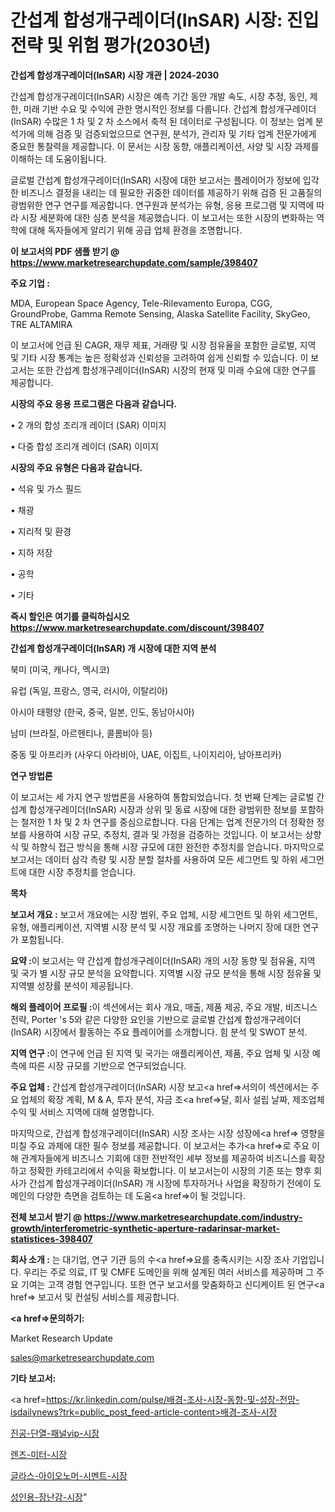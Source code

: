# 간섭계 합성개구레이더(InSAR) 시장: 진입 전략 및 위험 평가(2030년)

<strong>간섭계 합성개구레이더(InSAR) 시장 개관 | 2024-2030</strong>

간섭계 합성개구레이더(InSAR) 시장은 예측 기간 동안 개발 속도, 시장 추정, 동인, 제한, 미래 기반 수요 및 수익에 관한 명시적인 정보를 다룹니다.  간섭계 합성개구레이더(InSAR)  수많은 1 차 및 2 차 소스에서 축적 된 데이터로 구성됩니다. 이 정보는 업계 분석가에 의해 검증 및 검증되었으므로 연구원, 분석가, 관리자 및 기타 업계 전문가에게 중요한 통찰력을 제공합니다. 이 문서는 시장 동향, 애플리케이션, 사양 및 시장 과제를 이해하는 데 도움이됩니다.

글로벌 간섭계 합성개구레이더(InSAR) 시장에 대한 보고서는 플레이어가 정보에 입각 한 비즈니스 결정을 내리는 데 필요한 귀중한 데이터를 제공하기 위해 검증 된 고품질의 광범위한 연구 연구를 제공합니다. 연구원과 분석가는 유형, 응용 프로그램 및 지역에 따라 시장 세분화에 대한 심층 분석을 제공했습니다. 이 보고서는 또한 시장의 변화하는 역학에 대해 독자들에게 알리기 위해 공급 업체 환경을 조명합니다.



<strong>이 보고서의 PDF 샘플 받기 @ <a href=https://www.marketresearchupdate.com/sample/398407>https://www.marketresearchupdate.com/sample/398407</a></strong>



<strong>주요 기업 :</strong>

MDA, European Space Agency, Tele-Rilevamento Europa, CGG, GroundProbe, Gamma Remote Sensing, Alaska Satellite Facility, SkyGeo, TRE ALTAMIRA

이 보고서에 언급 된 CAGR, 재무 제표, 거래량 및 시장 점유율을 포함한 글로벌, 지역 및 기타 시장 통계는 높은 정확성과 신뢰성을 고려하여 쉽게 신뢰할 수 있습니다. 이 보고서는 또한 간섭계 합성개구레이더(InSAR) 시장의 현재 및 미래 수요에 대한 연구를 제공합니다.



<strong>시장의 주요 응용 프로그램은 다음과 같습니다.</strong>

• 2 개의 합성 조리개 레이더 (SAR) 이미지

• 다중 합성 조리개 레이더 (SAR) 이미지



<strong>시장의 주요 유형은 다음과 같습니다.</strong>

• 석유 및 가스 필드

• 채광

• 지리적 및 환경

• 지하 저장

• 공학

• 기타



<strong>즉시 할인은 여기를 클릭하십시오 <a href=https://www.marketresearchupdate.com/discount/398407>https://www.marketresearchupdate.com/discount/398407</a></strong>



<strong>간섭계 합성개구레이더(InSAR) 개 시장에 대한 지역 분석</strong>

북미 (미국, 캐나다, 멕시코)

유럽 (독일, 프랑스, 영국, 러시아, 이탈리아)

아시아 태평양 (한국, 중국, 일본, 인도, 동남아시아)

남미 (브라질, 아르헨티나, 콜롬비아 등)

중동 및 아프리카 (사우디 아라비아, UAE, 이집트, 나이지리아, 남아프리카)



<strong>연구 방법론</strong>

이 보고서는 세 가지 연구 방법론을 사용하여 통합되었습니다. 첫 번째 단계는 글로벌 간섭계 합성개구레이더(InSAR) 시장과 상위 및 동료 시장에 대한 광범위한 정보를 포함하는 철저한 1 차 및 2 차 연구를 중심으로합니다. 다음 단계는 업계 전문가의 더 정확한 정보를 사용하여 시장 규모, 추정치, 결과 및 가정을 검증하는 것입니다. 이 보고서는 상향식 및 하향식 접근 방식을 통해 시장 규모에 대한 완전한 추정치를 얻습니다. 마지막으로 보고서는 데이터 삼각 측량 및 시장 분할 절차를 사용하여 모든 세그먼트 및 하위 세그먼트에 대한 시장 추정치를 얻습니다.



<strong>목차</strong>



<strong>보고서 개요 :</strong> 보고서 개요에는 시장 범위, 주요 업체, 시장 세그먼트 및 하위 세그먼트, 유형, 애플리케이션, 지역별 시장 분석 및 시장 개요를 조명하는 나머지 장에 대한 연구가 포함됩니다.



<strong>요약 :</strong>이 보고서는 약 간섭계 합성개구레이더(InSAR) 개의 시장 동향 및 점유율, 지역 및 국가 별 시장 규모 분석을 요약합니다. 지역별 시장 규모 분석을 통해 시장 점유율 및 지역별 성장률 분석이 제공됩니다.



<strong>해외 플레이어 프로필 :</strong>이 섹션에서는 회사 개요, 매출, 제품 제공, 주요 개발, 비즈니스 전략, Porter 's 5와 같은 다양한 요인을 기반으로 글로벌 간섭계 합성개구레이더(InSAR) 시장에서 활동하는 주요 플레이어를 소개합니다. 힘 분석 및 SWOT 분석.



<strong>지역 연구 :</strong>이 연구에 언급 된 지역 및 국가는 애플리케이션, 제품, 주요 업체 및 시장 예측에 따른 시장 규모를 기반으로 연구되었습니다.



<strong>주요 업체 :</strong> 간섭계 합성개구레이더(InSAR) 시장 보고<a href=>서의이 </a>섹션에서는 주요 업체의 확장 계획, M &amp; A, 투자 분석, 자금 조<a href=>달, 회</a>사 설립 날짜, 제조업체 수익 및 서비스 지역에 대해 설명합니다.


마지막으로, 간섭계 합성개구레이더(InSAR) 시장 조사는 시장 성장에<a href=> 영향을 미칠 </a>주요 과제에 대한 필수 정보를 제공합니다. 이 보고서는 추가<a href=>로 주</a>요 이해 관계자들에게 비즈니스 기회에 대한 전반적인 세부 정보를 제공하여 비즈니스를 확장하고 정확한 카테고리에서 수익을 확보합니다. 이 보고서는이 시장의 기존 또는 향후 회사가 간섭계 합성개구레이더(InSAR) 개 시장에 투자하거나 사업을 확장하기 전에이 도메인의 다양한 측면을 검토하는 데 도움<a href=>이 될 </a>것입니다.



<strong>전체 보고서 받기 @ <a href=https://www.marketresearchupdate.com/industry-growth/interferometric-synthetic-aperture-radarinsar-market-statistices-398407>https://www.marketresearchupdate.com/industry-growth/interferometric-synthetic-aperture-radarinsar-market-statistices-398407</a></strong>



<strong>회사 소개 :</strong>
는 대기업, 연구 기관 등의 수<a href=>요를</a> 충족시키는 시장 조사 기업입니다. 우리는 주로 의료, IT 및 CMFE 도메인을 위해 설계된 여러 서비스를 제공하며 그 주요 기여는 고객 경험 연구입니다. 또한 연구 보고서를 맞춤화하고 신디케이트 된 연구<a href=> 보고서</a> 및 컨설팅 서비스를 제공합니다.



<strong><a href=>문의하기:</a></strong>

Market Research Update

sales@marketresearchupdate.com



<strong>기타 보고서:</strong>

<a href=https://kr.linkedin.com/pulse/배경-조사-시장-동향-및-성장-전망-isdailynews?trk=public_post_feed-article-content>배경-조사-시장</a>

<a href=https://www.linkedin.com/pulse/진공-단열-패널vip-시장-경쟁-분석-및-성장-잠재력-2029-market-matrix-musings-analysis/>진공-단열-패널vip-시장</a>

<a href=https://www.linkedin.com/pulse/렌즈-미터-시장-동향-및-성장-전망-survey-savvy-insights-360-analysis-lhadf/>렌즈-미터-시장</a>

<a href=https://www.linkedin.com/pulse/글라스-아이오노머-시멘트-시장-경쟁-분석-및-성장-잠재력-2029-isdailynews-58rnf/>글라스-아이오노머-시멘트-시장</a>

<a href=https://www.linkedin.com/pulse/성인용-장난감-시장-세분화-연구-및-목표-고객2030년-consumer-connection-compendium-ana-as9of/>성인용-장난감-시장</a>"
